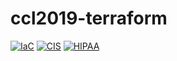 # ccl2019-terraform

[![IaC](https://app.soluble.cloud/api/v1/public/badges/d575a669-0aa9-447f-8273-87aea2c2133a.svg)](https://app.soluble.cloud/repos/details/github.com/lhasadreams/ccl2019-terraform)  [![CIS](https://app.soluble.cloud/api/v1/public/badges/50b8bfac-e35b-4c17-b763-842d1a5a6535.svg)](https://app.soluble.cloud/repos/details/github.com/lhasadreams/ccl2019-terraform)  [![HIPAA](https://app.soluble.cloud/api/v1/public/badges/098a77c5-f321-4f68-943d-a160ca697d10.svg)](https://app.soluble.cloud/repos/details/github.com/lhasadreams/ccl2019-terraform)  
